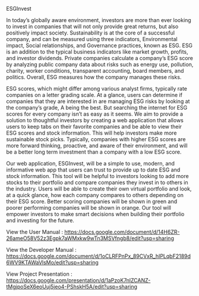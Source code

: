 ESGInvest

In today’s globally aware environment, investors are more than ever looking to invest in companies that will not only provide great returns, but also positively impact society.  Sustainability is at the core of a successful company, and can be measured using three indicators, Environmental impact, Social relationships, and Governance practices, known as ESG.  ESG is an addition to the typical business indicators like market growth, profits, and investor dividends.  Private companies calculate a company’s ESG score by analyzing public company data about risks such as energy use, pollution, charity, worker conditions, transparent accounting, board members, and politics.  Overall, ESG measures how the company manages these risks.

ESG scores, which might differ among various analyst firms, typically rate companies on a letter grading scale.  At a glance, users can determine if companies that they are interested in are managing ESG risks by looking at the company’s grade, A being the best.  But searching the internet for ESG scores for every company isn’t as easy as it seems.  We aim to provide a solution to thoughtful investors by creating a web application that allows users to keep tabs on their favorite companies and be able to view their ESG scores and stock information.  This will help investors make more sustainable stock picks.  Typically, companies with higher ESG scores are more forward thinking, proactive, and aware of their environment, and will be a better long term investment than a company with a low ESG score.

Our web application, ESGInvest, will be a simple to use, modern, and informative web app that users can trust to provide up to date ESG and stock information.  This tool will be helpful to investors looking to add more stocks to their portfolio and compare companies they invest in to others in the industry.  Users will be able to create their own virtual portfolio and look, at a quick glance, how each company compares to others depending on their ESG score.  Better scoring companies will be shown in green and poorer performing companies will be shown in orange.  Our tool will empower investors to make smart decisions when building their portfolio and investing for the future.

View the User Manual : https://docs.google.com/document/d/14H6ZR-26ameO58V52z3Egpk7aWMxkw9wTn3MSVfngb8/edit?usp=sharing

View the Developer Manual : https://docs.google.com/document/d/1oCLRFPnPx_89CVxR_hIPLqbF2189d6WV9KTAWaVlsMo/edit?usp=sharing

View Project Presentation : https://docs.google.com/presentation/d/1aPzoK7nlZCANZ-tMgjpoSeX6eoUuj5jeo4-PShskH5A/edit?usp=sharing
